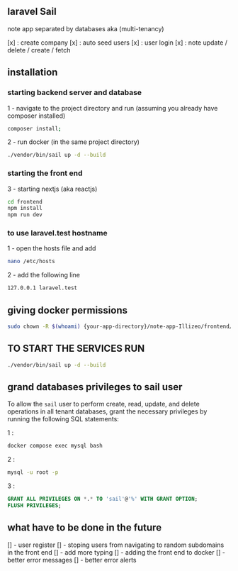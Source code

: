 ## laravel Sail 
note app separated  by databases aka (multi-tenancy)

[x] : create company
[x] : auto seed users
[x] : user login
[x] : note update / delete / create / fetch 

## installation 

### starting backend server and database 

1 - navigate to the project directory and run  (assuming you already have composer installed)
```bash
composer install;
```

2 - run docker (in the same project directory)

```bash
./vendor/bin/sail up -d --build
```
### starting the front end 
3 -  starting nextjs (aka reactjs)

```bash
cd frontend
npm install
npm run dev
```

### to use laravel.test hostname 
1 - open  the hosts file and add 
```bash 
nano /etc/hosts
```
2 - add the following line
```bash 
127.0.0.1 laravel.test
```

## giving docker permissions
```bash
sudo chown -R $(whoami) {your-app-directory}/note-app-Illizeo/frontend/app 
```

## TO START THE SERVICES RUN 
```bash
./vendor/bin/sail up -d --build
```

## grand databases privileges to sail user 
To allow the `sail` user to perform create, read, update, and delete operations in all tenant databases, grant the necessary privileges by running the following SQL statements:

1 :
```bash
docker compose exec mysql bash
```

2 :
```bash
mysql -u root -p
```

3 :
```sql
GRANT ALL PRIVILEGES ON *.* TO 'sail'@'%' WITH GRANT OPTION;
FLUSH PRIVILEGES;
```

## what have to be done in the future

[] - user register
[] - stoping users from navigating to random subdomains in the front end 
[] - add more typing 
[] - adding the front end to docker 
[] - better error messages
[] - better error alerts